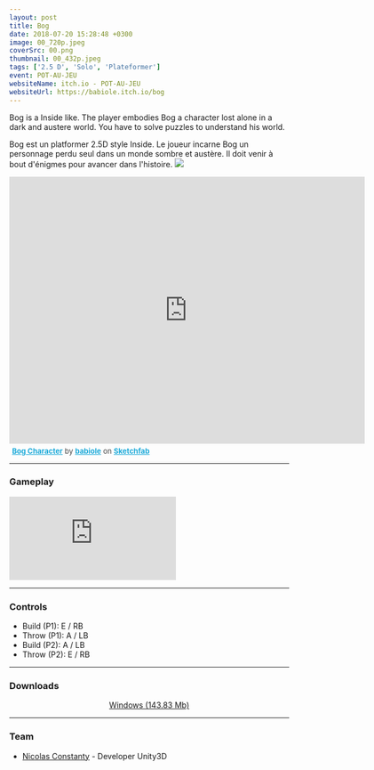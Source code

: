 ```yaml
---
layout: post
title: Bog
date: 2018-07-20 15:28:48 +0300
image: 00_720p.jpeg
coverSrc: 00.png
thumbnail: 00_432p.jpeg
tags: ['2.5 D', 'Solo', 'Plateformer']
event: POT-AU-JEU
websiteName: itch.io - POT-AU-JEU
websiteUrl: https://babiole.itch.io/bog
---
```

Bog is a Inside like. The player embodies Bog a character lost alone in a dark and austere world. You have to solve puzzles to understand his world.

Bog est un platformer 2.5D style Inside. Le joueur incarne Bog un personnage perdu seul dans un monde sombre et austère. Il doit venir à bout d'énigmes pour avancer dans l'histoire. ![]({{site.baseurl}}/images/Bog/02_720p.jpeg)

<div class="sketchfab-embed-wrapper">
    <iframe title="A 3D model" width="640" height="480" src="https://sketchfab.com/models/ecb7d06d07b849668b58b2d195b40b29/embed?autostart=0&amp;ui_controls=1&amp;ui_infos=1&amp;ui_inspector=1&amp;ui_stop=1&amp;ui_watermark=1&amp;ui_watermark_link=1" frameborder="0" allow="autoplay; fullscreen; vr" mozallowfullscreen="true" webkitallowfullscreen="true"></iframe>
    <p style="font-size: 13px; font-weight: normal; margin: 5px; color: #4A4A4A;">
        <a href="https://sketchfab.com/3d-models/bog-character-ecb7d06d07b849668b58b2d195b40b29?utm_medium=embed&utm_source=website&utm_campaign=share-popup" target="_blank" style="font-weight: bold; color: #1CAAD9;">Bog Character</a>
        by <a href="https://sketchfab.com/babiole?utm_medium=embed&utm_source=website&utm_campaign=share-popup" target="_blank" style="font-weight: bold; color: #1CAAD9;">babiole</a>
        on <a href="https://sketchfab.com?utm_medium=embed&utm_source=website&utm_campaign=share-popup" target="_blank" style="font-weight: bold; color: #1CAAD9;">Sketchfab</a>
    </p>
</div>

***

### Gameplay
<iframe src="https://www.youtube.com/embed/SmUXV7bsy5E" frameborder="0" frameborder="0" allow="accelerometer; clipboard-write; encrypted-media; gyroscope; picture-in-picture" allowfullscreen></iframe>

***

### Controls
* Build (P1): E / RB
* Throw (P1): A / LB
* Build (P2): A / LB
* Throw (P2): E / RB

***

### Downloads
<p style="text-align: center;margin: 0;"><a href="https://1drv.ms/u/s!AoYk8X2I2PMgg5hWI_T5Jbx52_GyQQ">Windows (143.83 Mb)</a></p>

***

### Team
* [Nicolas Constanty](https://fr.linkedin.com/in/nicolas-constanty-653232113) - Developer Unity3D
